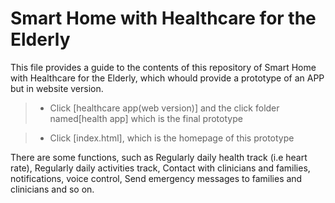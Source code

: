 # Smart Home with Healthcare for the Elderly

This file provides a guide to the contents of this repository of Smart Home with Healthcare for the Elderly, which whould provide a prototype of an APP but in website version.

>* Click [healthcare app(web version)] and the click folder named[health app] which is the final prototype

>* Click [index.html], which is the homepage of this prototype

There are some functions, such as Regularly daily health track (i.e heart rate), Regularly daily activities track, Contact with clinicians and families, notifications, voice control, Send emergency messages to families and clinicians and so on.
